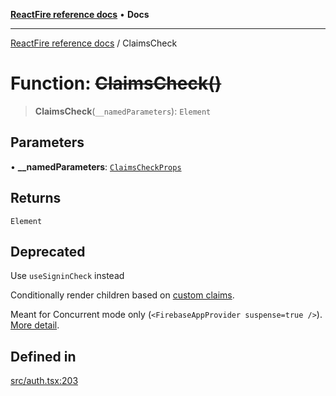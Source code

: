 [**ReactFire reference docs**](../README.md) • **Docs**

***

[ReactFire reference docs](../README.md) / ClaimsCheck

# Function: ~~ClaimsCheck()~~

> **ClaimsCheck**(`__namedParameters`): `Element`

## Parameters

• **\_\_namedParameters**: [`ClaimsCheckProps`](../interfaces/ClaimsCheckProps.md)

## Returns

`Element`

## Deprecated

Use `useSigninCheck` instead

Conditionally render children based on [custom claims](https://firebase.google.com/docs/auth/admin/custom-claims).

Meant for Concurrent mode only (`<FirebaseAppProvider suspense=true />`). [More detail](https://github.com/FirebaseExtended/reactfire/issues/325#issuecomment-827654376).

## Defined in

[src/auth.tsx:203](https://github.com/Synapski/reactfire/blob/main/src/auth.tsx#L203)
